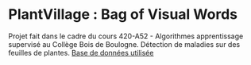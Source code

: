 # PlantVillage : Bag of Visual Words 

Projet fait dans le cadre du cours 420-A52 - Algorithmes apprentissage supervisé au Collège Bois de Boulogne. Détection de maladies sur des feuilles de plantes. [Base de données utilisée](https://tinyurl.com/22tas3na)

